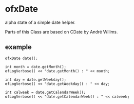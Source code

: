 ofxDate
=======

alpha state of a simple date helper.  

Parts of this Class are based on CDate by André Willms.


example
-------

    ofxDate date();

    int month = date.getMonth();
    ofLogVerbose() << "date.getMonth() : " << month;

    int day = date.getWeekday();
    ofLogVerbose() << "date.getWeekday() : " << day;

    int calweek = date.getCalendarWeek();
    ofLogVerbose() << "date.getCalendarWeek() : " << calweek;

 
